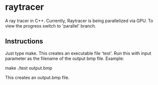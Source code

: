 raytracer
=========

A ray tracer in C++. Currently, Raytracer is being parallelized via GPU. To view the progress switch to 'parallel' branch.

Instructions
------------

Just type make. This creates an executable file 'test'.
Run this with input parameter as the filename of the output bmp file.
Example:

make
./test output.bmp

This creates an output.bmp file.

